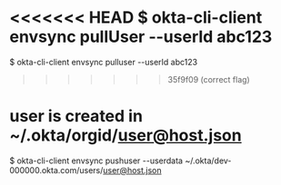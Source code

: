 <<<<<<< HEAD
$ okta-cli-client envsync pullUser --userId abc123
=======
$ okta-cli-client envsync pulluser --userId abc123
>>>>>>> 35f9f09 (correct flag)

# user is created in ~/.okta/orgid/user@host.json

$ okta-cli-client envsync pushuser --userdata ~/.okta/dev-000000.okta.com/users/user@host.json
